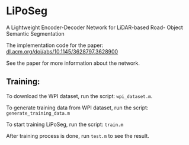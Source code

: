 # LiPoSeg
A Lightweight Encoder-Decoder Network for LiDAR-based Road- Object Semantic Segmentation

The implementation code for the paper: [dl.acm.org/doi/abs/10.1145/3628797.3628900](https://dl.acm.org/doi/abs/10.1145/3628797.3628900)

See the paper for more information about the network. 

## Training:
To download the WPI dataset, run the script: `wpi_dataset.m`.

To generate training data from WPI dataset, run the script: `generate_training_data.m`

To start training LiPoSeg, run the script: `train.m`

After training process is done, run `test.m` to see the result.

